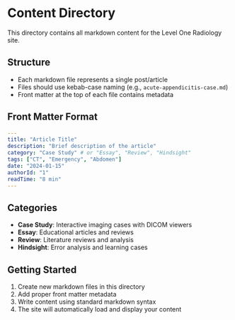 # Content Directory

This directory contains all markdown content for the Level One Radiology site.

## Structure

- Each markdown file represents a single post/article
- Files should use kebab-case naming (e.g., `acute-appendicitis-case.md`)
- Front matter at the top of each file contains metadata

## Front Matter Format

```yaml
---
title: "Article Title"
description: "Brief description of the article"
category: "Case Study" # or "Essay", "Review", "Hindsight"
tags: ["CT", "Emergency", "Abdomen"]
date: "2024-01-15"
authorId: "1"
readTime: "8 min"
---
```

## Categories

- **Case Study**: Interactive imaging cases with DICOM viewers
- **Essay**: Educational articles and reviews
- **Review**: Literature reviews and analysis
- **Hindsight**: Error analysis and learning cases

## Getting Started

1. Create new markdown files in this directory
2. Add proper front matter metadata
3. Write content using standard markdown syntax
4. The site will automatically load and display your content
